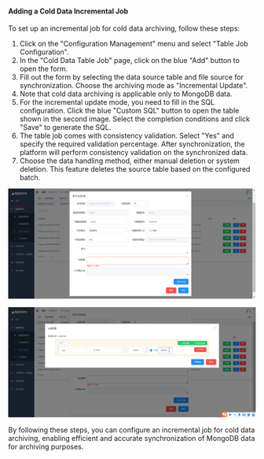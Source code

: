 #### Adding a Cold Data Incremental Job

To set up an incremental job for cold data archiving, follow these steps:

1. Click on the "Configuration Management" menu and select "Table Job Configuration".
2. In the "Cold Data Table Job" page, click on the blue "Add" button to open the form.
3. Fill out the form by selecting the data source table and file source for synchronization. Choose the archiving mode as "Incremental Update".
4. Note that cold data archiving is applicable only to MongoDB data.
5. For the incremental update mode, you need to fill in the SQL configuration. Click the blue "Custom SQL" button to open the table shown in the second image. Select the completion conditions and click "Save" to generate the SQL.
6. The table job comes with consistency validation. Select "Yes" and specify the required validation percentage. After synchronization, the platform will perform consistency validation on the synchronized data.
7. Choose the data handling method, either manual deletion or system deletion. This feature deletes the source table based on the configured batch.

![Cold Data Incremental Job](../../images/whalealDataImages/image-20230621140520679.png)

![Custom SQL Configuration](../../images/whalealDataImages/image-20230621140550910.png)

By following these steps, you can configure an incremental job for cold data archiving, enabling efficient and accurate synchronization of MongoDB data for archiving purposes.
